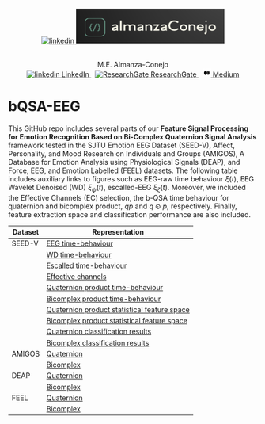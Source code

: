 <p align="center">
  <a href="https://example.com/">
    <img src="https://www.ugto.mx/images/escudo-guia-imagen.png" width=88 height=70 alt="linkedin"> <img src="https://github.com/Almanza-Conejo/imagesRepo/blob/main/almCon.png" alt="Almanza-Conejo" width=300 height=70>
  </a>
  <p align="center">
    <br>
    M.E. Almanza-Conejo</h2>
    <br>
    <a href="https://www.linkedin.com/in/oalmanzaconejo/" rel="nofollow noreferrer">
    <img src="https://i.stack.imgur.com/gVE0j.png" alt="linkedin"> LinkedIn
    </a> &nbsp; 
    <a href="https://www.researchgate.net/profile/Oscar-Almanza-Conejo" rel="nofollow noreferrer">
    <img src="https://user-images.githubusercontent.com/54937357/126514422-ba0e7de1-cbc2-4186-94d9-39e8a22c1c78.png" width="14" height="14" alt="ResearchGate"> ResearchGate
    </a> &nbsp;
    <a href="https://medium.com/@almanzaConejo" rel="nofollow noreferrer">
    <img src="https://raw.githubusercontent.com/Medium/medium-logos/master/03_Symbol/01_Black/PNG/RGB/Medium-Symbol-Black-RGB%401x.png" width="17" height="17" alt="linkedin"> Medium
  </a>
  </p>
</p>

# bQSA-EEG

This GitHub repo includes several parts of our **Feature Signal Processing for Emotion Recognition Based on Bi-Complex Quaternion Signal Analysis** framework tested in the SJTU Emotion EEG Dataset (SEED-V), Affect, Personality, and Mood Research on Individuals and Groups (AMIGOS), A Database for Emotion Analysis using Physiological Signals (DEAP), and Force, EEG, and Emotion Labelled (FEEL) datasets. The following table includes auxiliary links to figures such as EEG-raw time behaviour $\xi\left(t\right)$, EEG Wavelet Denoised (WD) $\xi_{\psi}\left(t\right)$, escalled-EEG $\xi_{\zeta}\left(t\right)$. Moreover, we included the Effective Channels (EC) selection, the b-QSA time behaviour for quaternion and bicomplex product, $qp$ and $q \odot p$, respectively. Finally, feature extraction space and classification performance are also included. 

| Dataset  |  Representation  |
| ------   |    -----------   |
|  SEED-V  |  [EEG time-behaviour](https://github.com/Almanza-Conejo/bQSA-EEG/blob/main/images/SEED-V/quaternionPoduct/SEED-V%20quaternion%20product%20signal%20processing.md) |
|          |  [WD time-behaviour](https://github.com/Almanza-Conejo/bQSA-EEG/blob/main/images/SEED-V/quaternionPoduct/SEED-V%20quaternion%20product%20signal%20processing.md) |
|          |  [Escalled time-behaviour](https://github.com/Almanza-Conejo/bQSA-EEG/blob/main/images/SEED-V/quaternionPoduct/SEED-V%20quaternion%20product%20signal%20processing.md) |
|          |  [Effective channels](https://github.com/Almanza-Conejo/bQSA-EEG/blob/main/images/SEED-V/quaternionPoduct/SEED-V%20quaternion%20product%20signal%20processing.md) |
|          |  [Quaternion product time-behaviour](https://github.com/Almanza-Conejo/bQSA-EEG/blob/main/images/SEED-V/quaternionPoduct/SEED-V%20quaternion%20product%20signal%20processing.md) |
|          |  [Bicomplex product time-behaviour](https://github.com/Almanza-Conejo/bQSA-EEG/blob/main/images/SEED-V/bicomplexProduct/SEED-V%20bicomplex%20product%20signal%20processing.md)   |
|          |  [Quaternion product statistical feature space](https://github.com/Almanza-Conejo/bQSA-EEG/blob/main/images/SEED-V/bicomplexProduct/SEED-V%20bicomplex%20product%20signal%20processing.md)   |
|          |  [Bicomplex product statistical feature space](https://github.com/Almanza-Conejo/bQSA-EEG/blob/main/images/SEED-V/bicomplexProduct/SEED-V%20bicomplex%20product%20signal%20processing.md)   |
|          |  [Quaternion classification results](https://github.com/Almanza-Conejo/bQSA-EEG/blob/main/images/SEED-V/bicomplexProduct/SEED-V%20bicomplex%20product%20signal%20processing.md)   |
|          |  [Bicomplex classification results](https://github.com/Almanza-Conejo/bQSA-EEG/blob/main/images/SEED-V/bicomplexProduct/SEED-V%20bicomplex%20product%20signal%20processing.md)   |
|  AMIGOS  |  [Quaternion](https://github.com/Almanza-Conejo/bQSA-EEG/blob/main/images/AMIGOS/quaternionProduct/AMIGOS%20quaternion%20product%20signal%20processing.md)  |
|          |  [Bicomplex](https://github.com/Almanza-Conejo/bQSA-EEG/blob/main/images/AMIGOS/bicomplexProduct/AMIGOS%20bicomplex%20product%20signal%20processing.md)   |
|   DEAP   |  [Quaternion]()  |
|          |  [Bicomplex]()   |
|   FEEL   |  [Quaternion]()  |
|          |  [Bicomplex]()   |
